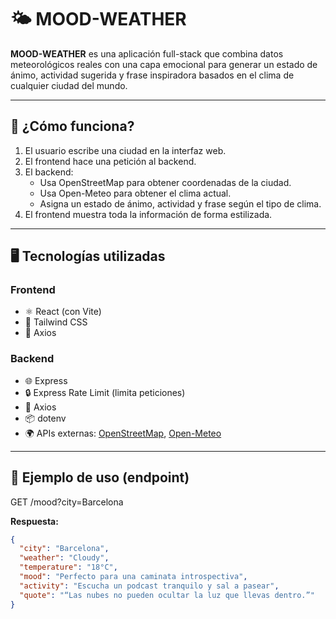 # 🌤️ MOOD-WEATHER

**MOOD-WEATHER** es una aplicación full-stack que combina datos meteorológicos reales con una capa emocional para generar un estado de ánimo, actividad sugerida y frase inspiradora basados en el clima de cualquier ciudad del mundo.

---

## 🧩 ¿Cómo funciona?

1. El usuario escribe una ciudad en la interfaz web.
2. El frontend hace una petición al backend.
3. El backend:
   - Usa OpenStreetMap para obtener coordenadas de la ciudad.
   - Usa Open-Meteo para obtener el clima actual.
   - Asigna un estado de ánimo, actividad y frase según el tipo de clima.
4. El frontend muestra toda la información de forma estilizada.

---

## 🖥️ Tecnologías utilizadas

### Frontend
- ⚛️ React (con Vite)
- 💨 Tailwind CSS
- 📡 Axios

### Backend
- 🌐 Express
- 🔒 Express Rate Limit (limita peticiones)
- 🧩 Axios
- 📦 dotenv
- 🌍 APIs externas: [OpenStreetMap](https://nominatim.openstreetmap.org), [Open-Meteo](https://open-meteo.com)

---


## 🎯 Ejemplo de uso (endpoint)

GET /mood?city=Barcelona

**Respuesta:**

```json
{
  "city": "Barcelona",
  "weather": "Cloudy",
  "temperature": "18°C",
  "mood": "Perfecto para una caminata introspectiva",
  "activity": "Escucha un podcast tranquilo y sal a pasear",
  "quote": "“Las nubes no pueden ocultar la luz que llevas dentro.”"
}


